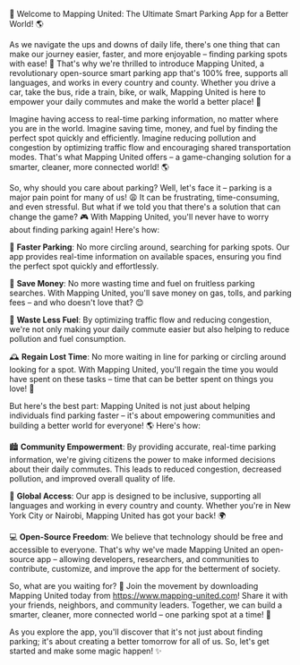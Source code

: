 🎉 Welcome to Mapping United: The Ultimate Smart Parking App for a Better World! 🌎

As we navigate the ups and downs of daily life, there's one thing that can make our journey easier, faster, and more enjoyable – finding parking spots with ease! 🚗 That's why we're thrilled to introduce Mapping United, a revolutionary open-source smart parking app that's 100% free, supports all languages, and works in every country and county. Whether you drive a car, take the bus, ride a train, bike, or walk, Mapping United is here to empower your daily commutes and make the world a better place! 🌟

Imagine having access to real-time parking information, no matter where you are in the world. Imagine saving time, money, and fuel by finding the perfect spot quickly and efficiently. Imagine reducing pollution and congestion by optimizing traffic flow and encouraging shared transportation modes. That's what Mapping United offers – a game-changing solution for a smarter, cleaner, more connected world! 🌎

So, why should you care about parking? Well, let's face it – parking is a major pain point for many of us! 😩 It can be frustrating, time-consuming, and even stressful. But what if we told you that there's a solution that can change the game? 🎮 With Mapping United, you'll never have to worry about finding parking again! Here's how:

📍 **Faster Parking**: No more circling around, searching for parking spots. Our app provides real-time information on available spaces, ensuring you find the perfect spot quickly and effortlessly.

💸 **Save Money**: No more wasting time and fuel on fruitless parking searches. With Mapping United, you'll save money on gas, tolls, and parking fees – and who doesn't love that? 😊

🌟 **Waste Less Fuel**: By optimizing traffic flow and reducing congestion, we're not only making your daily commute easier but also helping to reduce pollution and fuel consumption.

🕰️ **Regain Lost Time**: No more waiting in line for parking or circling around looking for a spot. With Mapping United, you'll regain the time you would have spent on these tasks – time that can be better spent on things you love! 📸

But here's the best part: Mapping United is not just about helping individuals find parking faster – it's about empowering communities and building a better world for everyone! 🌎 Here's how:

🏙️ **Community Empowerment**: By providing accurate, real-time parking information, we're giving citizens the power to make informed decisions about their daily commutes. This leads to reduced congestion, decreased pollution, and improved overall quality of life.

🌟 **Global Access**: Our app is designed to be inclusive, supporting all languages and working in every country and county. Whether you're in New York City or Nairobi, Mapping United has got your back! 🌍

💻 **Open-Source Freedom**: We believe that technology should be free and accessible to everyone. That's why we've made Mapping United an open-source app – allowing developers, researchers, and communities to contribute, customize, and improve the app for the betterment of society.

So, what are you waiting for? 🤔 Join the movement by downloading Mapping United today from https://www.mapping-united.com! Share it with your friends, neighbors, and community leaders. Together, we can build a smarter, cleaner, more connected world – one parking spot at a time! 🌟

As you explore the app, you'll discover that it's not just about finding parking; it's about creating a better tomorrow for all of us. So, let's get started and make some magic happen! ✨